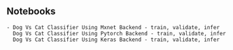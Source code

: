 ## Notebooks


    - Dog Vs Cat Classifier Using Mxnet Backend - train, validate, infer
      Dog Vs Cat Classifier Using Pytorch Backend - train, validate, infer
      Dog Vs Cat Classifier Using Keras Backend - train, validate, infer
